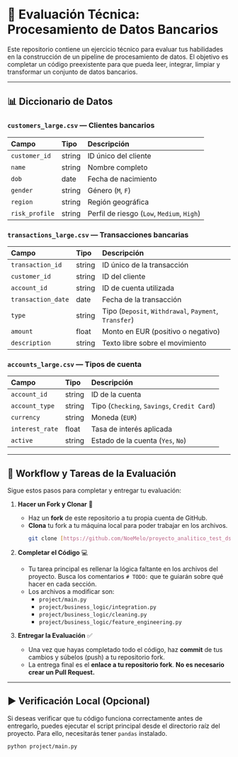 # 🧪 Evaluación Técnica: Procesamiento de Datos Bancarios

Este repositorio contiene un ejercicio técnico para evaluar tus habilidades en la construcción de un pipeline de procesamiento de datos. El objetivo es completar un código preexistente para que pueda leer, integrar, limpiar y transformar un conjunto de datos bancarios.

***
## 📊 Diccionario de Datos

### `customers_large.csv` — Clientes bancarios
| Campo | Tipo | Descripción |
| :--- | :--- | :--- |
| `customer_id` | string | ID único del cliente |
| `name` | string | Nombre completo |
| `dob` | date | Fecha de nacimiento |
| `gender` | string | Género (`M`, `F`) |
| `region` | string | Región geográfica |
| `risk_profile`| string | Perfil de riesgo (`Low`, `Medium`, `High`) |

### `transactions_large.csv` — Transacciones bancarias
| Campo | Tipo | Descripción |
| :--- | :--- | :--- |
| `transaction_id` | string | ID único de la transacción |
| `customer_id` | string | ID del cliente |
| `account_id` | string | ID de cuenta utilizada |
| `transaction_date`| date | Fecha de la transacción |
| `type` | string | Tipo (`Deposit`, `Withdrawal`, `Payment`, `Transfer`) |
| `amount` | float | Monto en EUR (positivo o negativo) |
| `description` | string | Texto libre sobre el movimiento |

### `accounts_large.csv` — Tipos de cuenta
| Campo | Tipo | Descripción |
| :--- | :--- | :--- |
| `account_id` | string | ID de la cuenta |
| `account_type` | string | Tipo (`Checking`, `Savings`, `Credit Card`) |
| `currency` | string | Moneda (`EUR`) |
| `interest_rate` | float | Tasa de interés aplicada |
| `active` | string | Estado de la cuenta (`Yes`, `No`) |

***
## 🔧 Workflow y Tareas de la Evaluación

Sigue estos pasos para completar y entregar tu evaluación:

1.  **Hacer un Fork y Clonar** 🍴
    * Haz un **fork** de este repositorio a tu propia cuenta de GitHub.
    * **Clona** tu fork a tu máquina local para poder trabajar en los archivos.
        ```bash
        git clone [https://github.com/NoeMelo/proyecto_analitico_test_ds_bbva.git](https://github.com/NoeMelo/proyecto_analitico_test_ds_bbva.git)
        ```

2.  **Completar el Código** 💻
    * Tu tarea principal es rellenar la lógica faltante en los archivos del proyecto. Busca los comentarios `# TODO:` que te guiarán sobre qué hacer en cada sección.
    * Los archivos a modificar son:
        * `project/main.py`
        * `project/business_logic/integration.py`
        * `project/business_logic/cleaning.py`
        * `project/business_logic/feature_engineering.py`

3.  **Entregar la Evaluación** ✅
    * Una vez que hayas completado todo el código, haz **commit** de tus cambios y súbelos (push) a tu repositorio fork.
    * La entrega final es el **enlace a tu repositorio fork**. **No es necesario crear un Pull Request.**

***
## ▶️ Verificación Local (Opcional)

Si deseas verificar que tu código funciona correctamente antes de entregarlo, puedes ejecutar el script principal desde el directorio raíz del proyecto. Para ello, necesitarás tener `pandas` instalado.

```bash
python project/main.py
```
## 